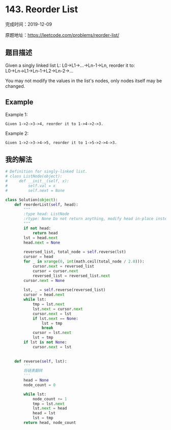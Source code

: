# 143. Reorder List

完成时间：2019-12-09

原题地址：https://leetcode.com/problems/reorder-list/

## 题目描述

Given a singly linked list L: L0→L1→…→Ln-1→Ln,
reorder it to: L0→Ln→L1→Ln-1→L2→Ln-2→…

You may not modify the values in the list's nodes, only nodes itself may be changed.

## Example
Example 1:
```
Given 1->2->3->4, reorder it to 1->4->2->3.
```
Example 2:
```
Given 1->2->3->4->5, reorder it to 1->5->2->4->3.
```

## 我的解法
```python
# Definition for singly-linked list.
# class ListNode(object):
#     def __init__(self, x):
#         self.val = x
#         self.next = None

class Solution(object):
    def reorderList(self, head):
        """
        :type head: ListNode
        :rtype: None Do not return anything, modify head in-place instead.
        """
        if not head:
            return head
        lst = head.next
        head.next = None
        
        reversed_list, total_node = self.reverse(lst)
        cursor = head
        for _ in xrange(0, int(math.ceil(total_node / 2.0))):
            cursor.next = reversed_list
            cursor = cursor.next
            reversed_list = reversed_list.next
        cursor.next = None
        
        lst, _ = self.reverse(reversed_list)
        cursor = head.next
        while lst:
            tmp = lst.next
            lst.next = cursor.next
            cursor.next = lst
            if lst.next == None:
                lst = tmp
                break
            cursor = lst.next
            lst = tmp
        if lst is not None:
            cursor.next = lst
        
		
    def reverse(self, lst):
        '''
        将链表翻转
        '''
        head = None
        node_count = 0

        while lst:
            node_count += 1
            tmp = lst.next
            lst.next = head
            head = lst
            lst = tmp
        return head, node_count
        
```